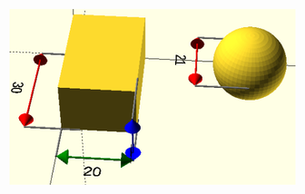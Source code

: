 ![image](https://github.com/frankyhub/openscad-Beispiele/blob/master/028%20Koerper%20vermessen/028%20Koerper%20vermessen.png)

